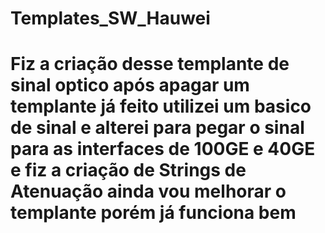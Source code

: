 # Templates_SW_Hauwei
 
# Fiz a criação desse templante de sinal optico após apagar um templante já feito utilizei um basico de sinal e alterei para pegar o sinal para as interfaces de 100GE e 40GE e fiz a criação de Strings de Atenuação ainda vou melhorar o templante porém já funciona bem
